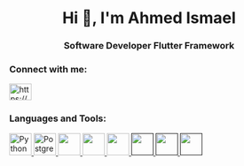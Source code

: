 <h1 align="center">Hi 👋, I'm Ahmed Ismael</h1>
<h3 align="center">Software Developer Flutter Framework</h3>

<h3 align="left">Connect with me:</h3>
<p align="left">
<a href="https://www.linkedin.com/in/ahmed-ismael-719013246/" target="blank"><img align="center" src="https://raw.githubusercontent.com/rahuldkjain/github-profile-readme-generator/master/src/images/icons/Social/linked-in-alt.svg" alt="https://www.linkedin.com/in/ahmed-ismael-719013246/" height="30" width="40" /></a>
</p>

<h3 align="left">Languages and Tools:</h3>
<p align="left"> <a href="https://en.wikipedia.org/wiki/Python_(programming_language)" target="_blank" rel="noreferrer"> <img src="https://encrypted-tbn0.gstatic.com/images?q=tbn:ANd9GcS-_3uc5bIQxho5sW5dMyBkTycGMBrsFVkg3p7P9Z-auJrCw5xjghPCRwYSeRtxmFzbmT4&usqp=CAU" alt="Python" width="40" height="40"/> </a>
  <a href="https://en.wikipedia.org/wiki/PostgreSQL" target="_blank" rel="noreferrer"> <img src="https://upload.wikimedia.org/wikipedia/commons/thumb/2/29/Postgresql_elephant.svg/993px-Postgresql_elephant.svg.png" alt="PostgreSQL" width="40" height="40"/> </a>
  <a href="https://en.wikipedia.org/wiki/SQL" target="_blank" rel="noreferrer"> <img src="https://cdn-icons-png.flaticon.com/512/5815/5815886.png" width="40" height="40"/> </a> 
  <a href="https://en.wikipedia.org/wiki/Informatica" target="_blank" rel="noreferrer"> <img src="https://encrypted-tbn0.gstatic.com/images?q=tbn:ANd9GcRsNVCImkyTi43R4hPo_HtaACMPfzoDvdKpqS6Vz5_MITTANMz2EuCD-QFBJmCbNox0WBY&usqp=CAU" width="40" height="40"/> </a>
  <a href="https://en.wikipedia.org/wiki/SQL_Server_Integration_Services" target="_blank" rel="noreferrer"> <img src="https://www.svgrepo.com/show/303229/microsoft-sql-server-logo.svg" width="40" height="40"/> </a>
  <a href="" target="_blank" rel="noreferrer"> <img src="" width="40" height="40"/> </a>
  <a href="" target="_blank" rel="noreferrer"> <img src="" width="40" height="40"/> </a>
  <a href="" target="_blank" rel="noreferrer"> <img src="" width="40" height="40"/> </a>


</p>

